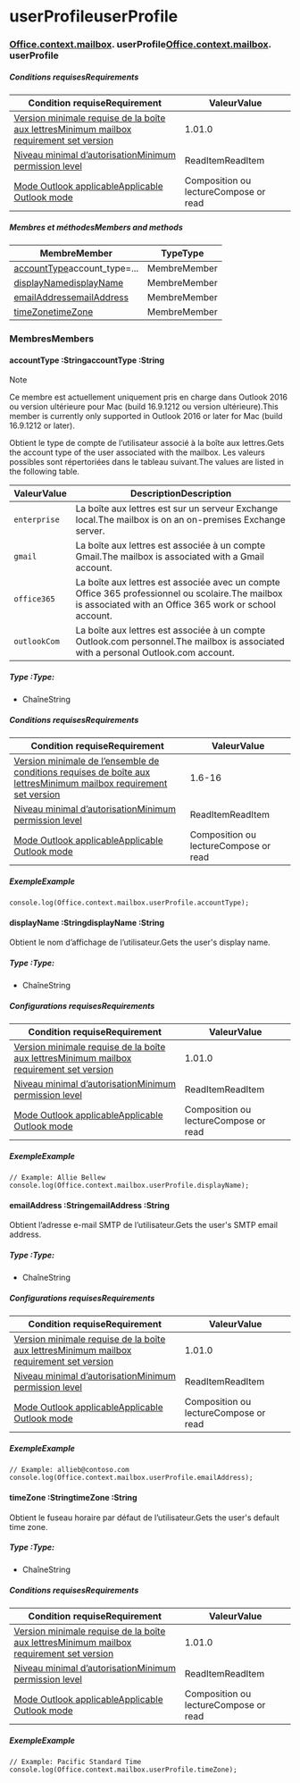
# <a name="userprofile"></a><span data-ttu-id="34930-101">userProfile</span><span class="sxs-lookup"><span data-stu-id="34930-101">userProfile</span></span>

### <span data-ttu-id="34930-p101">[Office](Office.md)[.context](Office.context.md)[.mailbox](Office.context.mailbox.md). userProfile</span><span class="sxs-lookup"><span data-stu-id="34930-p101">[Office](Office.md)[.context](Office.context.md)[.mailbox](Office.context.mailbox.md). userProfile</span></span>

##### <a name="requirements"></a><span data-ttu-id="34930-104">Conditions requises</span><span class="sxs-lookup"><span data-stu-id="34930-104">Requirements</span></span>

|<span data-ttu-id="34930-105">Condition requise</span><span class="sxs-lookup"><span data-stu-id="34930-105">Requirement</span></span>| <span data-ttu-id="34930-106">Valeur</span><span class="sxs-lookup"><span data-stu-id="34930-106">Value</span></span>|
|---|---|
|[<span data-ttu-id="34930-107">Version minimale requise de la boîte aux lettres</span><span class="sxs-lookup"><span data-stu-id="34930-107">Minimum mailbox requirement set version</span></span>](/office/dev/add-ins/reference/requirement-sets/outlook-api-requirement-sets)| <span data-ttu-id="34930-108">1.0</span><span class="sxs-lookup"><span data-stu-id="34930-108">1.0</span></span>|
|[<span data-ttu-id="34930-109">Niveau minimal d’autorisation</span><span class="sxs-lookup"><span data-stu-id="34930-109">Minimum permission level</span></span>](https://docs.microsoft.com/outlook/add-ins/understanding-outlook-add-in-permissions)| <span data-ttu-id="34930-110">ReadItem</span><span class="sxs-lookup"><span data-stu-id="34930-110">ReadItem</span></span>|
|[<span data-ttu-id="34930-111">Mode Outlook applicable</span><span class="sxs-lookup"><span data-stu-id="34930-111">Applicable Outlook mode</span></span>](https://docs.microsoft.com/outlook/add-ins/#extension-points)| <span data-ttu-id="34930-112">Composition ou lecture</span><span class="sxs-lookup"><span data-stu-id="34930-112">Compose or read</span></span>|

##### <a name="members-and-methods"></a><span data-ttu-id="34930-113">Membres et méthodes</span><span class="sxs-lookup"><span data-stu-id="34930-113">Members and methods</span></span>

| <span data-ttu-id="34930-114">Membre</span><span class="sxs-lookup"><span data-stu-id="34930-114">Member</span></span> | <span data-ttu-id="34930-115">Type</span><span class="sxs-lookup"><span data-stu-id="34930-115">Type</span></span> |
|--------|------|
| <span data-ttu-id="34930-116">[accountType](#accounttype-string)</span><span class="sxs-lookup"><span data-stu-id="34930-116">[](#accounttype-string)account_type=...</span></span> | <span data-ttu-id="34930-117">Membre</span><span class="sxs-lookup"><span data-stu-id="34930-117">Member</span></span> |
| [<span data-ttu-id="34930-118">displayName</span><span class="sxs-lookup"><span data-stu-id="34930-118">displayName</span></span>](#displayname-string) | <span data-ttu-id="34930-119">Membre</span><span class="sxs-lookup"><span data-stu-id="34930-119">Member</span></span> |
| [<span data-ttu-id="34930-120">emailAddress</span><span class="sxs-lookup"><span data-stu-id="34930-120">emailAddress</span></span>](#emailaddress-string) | <span data-ttu-id="34930-121">Membre</span><span class="sxs-lookup"><span data-stu-id="34930-121">Member</span></span> |
| [<span data-ttu-id="34930-122">timeZone</span><span class="sxs-lookup"><span data-stu-id="34930-122">timeZone</span></span>](#timezone-string) | <span data-ttu-id="34930-123">Membre</span><span class="sxs-lookup"><span data-stu-id="34930-123">Member</span></span> |

### <a name="members"></a><span data-ttu-id="34930-124">Membres</span><span class="sxs-lookup"><span data-stu-id="34930-124">Members</span></span>

####  <a name="accounttype-string"></a><span data-ttu-id="34930-125">accountType :String</span><span class="sxs-lookup"><span data-stu-id="34930-125">accountType :String</span></span>

> [!NOTE]
> <span data-ttu-id="34930-126">Ce membre est actuellement uniquement pris en charge dans Outlook 2016 ou version ultérieure pour Mac (build 16.9.1212 ou version ultérieure).</span><span class="sxs-lookup"><span data-stu-id="34930-126">This member is currently only supported in Outlook 2016 or later for Mac (build 16.9.1212 or later).</span></span>

<span data-ttu-id="34930-127">Obtient le type de compte de l’utilisateur associé à la boîte aux lettres.</span><span class="sxs-lookup"><span data-stu-id="34930-127">Gets the account type of the user associated with the mailbox.</span></span> <span data-ttu-id="34930-128">Les valeurs possibles sont répertoriées dans le tableau suivant.</span><span class="sxs-lookup"><span data-stu-id="34930-128">The values are listed in the following table.</span></span>

| <span data-ttu-id="34930-129">Valeur</span><span class="sxs-lookup"><span data-stu-id="34930-129">Value</span></span> | <span data-ttu-id="34930-130">Description</span><span class="sxs-lookup"><span data-stu-id="34930-130">Description</span></span> |
|-------|-------------|
| `enterprise` | <span data-ttu-id="34930-131">La boîte aux lettres est sur un serveur Exchange local.</span><span class="sxs-lookup"><span data-stu-id="34930-131">The mailbox is on an on-premises Exchange server.</span></span> |
| `gmail` | <span data-ttu-id="34930-132">La boîte aux lettres est associée à un compte Gmail.</span><span class="sxs-lookup"><span data-stu-id="34930-132">The mailbox is associated with a Gmail account.</span></span> |
| `office365` | <span data-ttu-id="34930-133">La boîte aux lettres est associée avec un compte Office 365 professionnel ou scolaire.</span><span class="sxs-lookup"><span data-stu-id="34930-133">The mailbox is associated with an Office 365 work or school account.</span></span> |
| `outlookCom` | <span data-ttu-id="34930-134">La boîte aux lettres est associée à un compte Outlook.com personnel.</span><span class="sxs-lookup"><span data-stu-id="34930-134">The mailbox is associated with a personal Outlook.com account.</span></span> |

##### <a name="type"></a><span data-ttu-id="34930-135">Type :</span><span class="sxs-lookup"><span data-stu-id="34930-135">Type:</span></span>

*   <span data-ttu-id="34930-136">Chaîne</span><span class="sxs-lookup"><span data-stu-id="34930-136">String</span></span>

##### <a name="requirements"></a><span data-ttu-id="34930-137">Conditions requises</span><span class="sxs-lookup"><span data-stu-id="34930-137">Requirements</span></span>

|<span data-ttu-id="34930-138">Condition requise</span><span class="sxs-lookup"><span data-stu-id="34930-138">Requirement</span></span>| <span data-ttu-id="34930-139">Valeur</span><span class="sxs-lookup"><span data-stu-id="34930-139">Value</span></span>|
|---|---|
|[<span data-ttu-id="34930-140">Version minimale de l’ensemble de conditions requises de boîte aux lettres</span><span class="sxs-lookup"><span data-stu-id="34930-140">Minimum mailbox requirement set version</span></span>](/office/dev/add-ins/reference/requirement-sets/outlook-api-requirement-sets)| <span data-ttu-id="34930-141">1.6</span><span class="sxs-lookup"><span data-stu-id="34930-141">-16</span></span> |
|[<span data-ttu-id="34930-142">Niveau minimal d’autorisation</span><span class="sxs-lookup"><span data-stu-id="34930-142">Minimum permission level</span></span>](https://docs.microsoft.com/outlook/add-ins/understanding-outlook-add-in-permissions)| <span data-ttu-id="34930-143">ReadItem</span><span class="sxs-lookup"><span data-stu-id="34930-143">ReadItem</span></span>|
|[<span data-ttu-id="34930-144">Mode Outlook applicable</span><span class="sxs-lookup"><span data-stu-id="34930-144">Applicable Outlook mode</span></span>](https://docs.microsoft.com/outlook/add-ins/#extension-points)| <span data-ttu-id="34930-145">Composition ou lecture</span><span class="sxs-lookup"><span data-stu-id="34930-145">Compose or read</span></span>|

##### <a name="example"></a><span data-ttu-id="34930-146">Exemple</span><span class="sxs-lookup"><span data-stu-id="34930-146">Example</span></span>

```
console.log(Office.context.mailbox.userProfile.accountType);
```

####  <a name="displayname-string"></a><span data-ttu-id="34930-147">displayName :String</span><span class="sxs-lookup"><span data-stu-id="34930-147">displayName :String</span></span>

<span data-ttu-id="34930-148">Obtient le nom d’affichage de l’utilisateur.</span><span class="sxs-lookup"><span data-stu-id="34930-148">Gets the user's display name.</span></span>

##### <a name="type"></a><span data-ttu-id="34930-149">Type :</span><span class="sxs-lookup"><span data-stu-id="34930-149">Type:</span></span>

*   <span data-ttu-id="34930-150">Chaîne</span><span class="sxs-lookup"><span data-stu-id="34930-150">String</span></span>

##### <a name="requirements"></a><span data-ttu-id="34930-151">Configurations requises</span><span class="sxs-lookup"><span data-stu-id="34930-151">Requirements</span></span>

|<span data-ttu-id="34930-152">Condition requise</span><span class="sxs-lookup"><span data-stu-id="34930-152">Requirement</span></span>| <span data-ttu-id="34930-153">Valeur</span><span class="sxs-lookup"><span data-stu-id="34930-153">Value</span></span>|
|---|---|
|[<span data-ttu-id="34930-154">Version minimale requise de la boîte aux lettres</span><span class="sxs-lookup"><span data-stu-id="34930-154">Minimum mailbox requirement set version</span></span>](/office/dev/add-ins/reference/requirement-sets/outlook-api-requirement-sets)| <span data-ttu-id="34930-155">1.0</span><span class="sxs-lookup"><span data-stu-id="34930-155">1.0</span></span>|
|[<span data-ttu-id="34930-156">Niveau minimal d’autorisation</span><span class="sxs-lookup"><span data-stu-id="34930-156">Minimum permission level</span></span>](https://docs.microsoft.com/outlook/add-ins/understanding-outlook-add-in-permissions)| <span data-ttu-id="34930-157">ReadItem</span><span class="sxs-lookup"><span data-stu-id="34930-157">ReadItem</span></span>|
|[<span data-ttu-id="34930-158">Mode Outlook applicable</span><span class="sxs-lookup"><span data-stu-id="34930-158">Applicable Outlook mode</span></span>](https://docs.microsoft.com/outlook/add-ins/#extension-points)| <span data-ttu-id="34930-159">Composition ou lecture</span><span class="sxs-lookup"><span data-stu-id="34930-159">Compose or read</span></span>|

##### <a name="example"></a><span data-ttu-id="34930-160">Exemple</span><span class="sxs-lookup"><span data-stu-id="34930-160">Example</span></span>

```
// Example: Allie Bellew
console.log(Office.context.mailbox.userProfile.displayName);
```

####  <a name="emailaddress-string"></a><span data-ttu-id="34930-161">emailAddress :String</span><span class="sxs-lookup"><span data-stu-id="34930-161">emailAddress :String</span></span>

<span data-ttu-id="34930-162">Obtient l’adresse e-mail SMTP de l’utilisateur.</span><span class="sxs-lookup"><span data-stu-id="34930-162">Gets the user's SMTP email address.</span></span>

##### <a name="type"></a><span data-ttu-id="34930-163">Type :</span><span class="sxs-lookup"><span data-stu-id="34930-163">Type:</span></span>

*   <span data-ttu-id="34930-164">Chaîne</span><span class="sxs-lookup"><span data-stu-id="34930-164">String</span></span>

##### <a name="requirements"></a><span data-ttu-id="34930-165">Configurations requises</span><span class="sxs-lookup"><span data-stu-id="34930-165">Requirements</span></span>

|<span data-ttu-id="34930-166">Condition requise</span><span class="sxs-lookup"><span data-stu-id="34930-166">Requirement</span></span>| <span data-ttu-id="34930-167">Valeur</span><span class="sxs-lookup"><span data-stu-id="34930-167">Value</span></span>|
|---|---|
|[<span data-ttu-id="34930-168">Version minimale requise de la boîte aux lettres</span><span class="sxs-lookup"><span data-stu-id="34930-168">Minimum mailbox requirement set version</span></span>](/office/dev/add-ins/reference/requirement-sets/outlook-api-requirement-sets)| <span data-ttu-id="34930-169">1.0</span><span class="sxs-lookup"><span data-stu-id="34930-169">1.0</span></span>|
|[<span data-ttu-id="34930-170">Niveau minimal d’autorisation</span><span class="sxs-lookup"><span data-stu-id="34930-170">Minimum permission level</span></span>](https://docs.microsoft.com/outlook/add-ins/understanding-outlook-add-in-permissions)| <span data-ttu-id="34930-171">ReadItem</span><span class="sxs-lookup"><span data-stu-id="34930-171">ReadItem</span></span>|
|[<span data-ttu-id="34930-172">Mode Outlook applicable</span><span class="sxs-lookup"><span data-stu-id="34930-172">Applicable Outlook mode</span></span>](https://docs.microsoft.com/outlook/add-ins/#extension-points)| <span data-ttu-id="34930-173">Composition ou lecture</span><span class="sxs-lookup"><span data-stu-id="34930-173">Compose or read</span></span>|

##### <a name="example"></a><span data-ttu-id="34930-174">Exemple</span><span class="sxs-lookup"><span data-stu-id="34930-174">Example</span></span>

```
// Example: allieb@contoso.com
console.log(Office.context.mailbox.userProfile.emailAddress);
```

####  <a name="timezone-string"></a><span data-ttu-id="34930-175">timeZone :String</span><span class="sxs-lookup"><span data-stu-id="34930-175">timeZone :String</span></span>

<span data-ttu-id="34930-176">Obtient le fuseau horaire par défaut de l’utilisateur.</span><span class="sxs-lookup"><span data-stu-id="34930-176">Gets the user's default time zone.</span></span>

##### <a name="type"></a><span data-ttu-id="34930-177">Type :</span><span class="sxs-lookup"><span data-stu-id="34930-177">Type:</span></span>

*   <span data-ttu-id="34930-178">Chaîne</span><span class="sxs-lookup"><span data-stu-id="34930-178">String</span></span>

##### <a name="requirements"></a><span data-ttu-id="34930-179">Conditions requises</span><span class="sxs-lookup"><span data-stu-id="34930-179">Requirements</span></span>

|<span data-ttu-id="34930-180">Condition requise</span><span class="sxs-lookup"><span data-stu-id="34930-180">Requirement</span></span>| <span data-ttu-id="34930-181">Valeur</span><span class="sxs-lookup"><span data-stu-id="34930-181">Value</span></span>|
|---|---|
|[<span data-ttu-id="34930-182">Version minimale requise de la boîte aux lettres</span><span class="sxs-lookup"><span data-stu-id="34930-182">Minimum mailbox requirement set version</span></span>](/office/dev/add-ins/reference/requirement-sets/outlook-api-requirement-sets)| <span data-ttu-id="34930-183">1.0</span><span class="sxs-lookup"><span data-stu-id="34930-183">1.0</span></span>|
|[<span data-ttu-id="34930-184">Niveau minimal d’autorisation</span><span class="sxs-lookup"><span data-stu-id="34930-184">Minimum permission level</span></span>](https://docs.microsoft.com/outlook/add-ins/understanding-outlook-add-in-permissions)| <span data-ttu-id="34930-185">ReadItem</span><span class="sxs-lookup"><span data-stu-id="34930-185">ReadItem</span></span>|
|[<span data-ttu-id="34930-186">Mode Outlook applicable</span><span class="sxs-lookup"><span data-stu-id="34930-186">Applicable Outlook mode</span></span>](https://docs.microsoft.com/outlook/add-ins/#extension-points)| <span data-ttu-id="34930-187">Composition ou lecture</span><span class="sxs-lookup"><span data-stu-id="34930-187">Compose or read</span></span>|

##### <a name="example"></a><span data-ttu-id="34930-188">Exemple</span><span class="sxs-lookup"><span data-stu-id="34930-188">Example</span></span>

```
// Example: Pacific Standard Time
console.log(Office.context.mailbox.userProfile.timeZone);
```